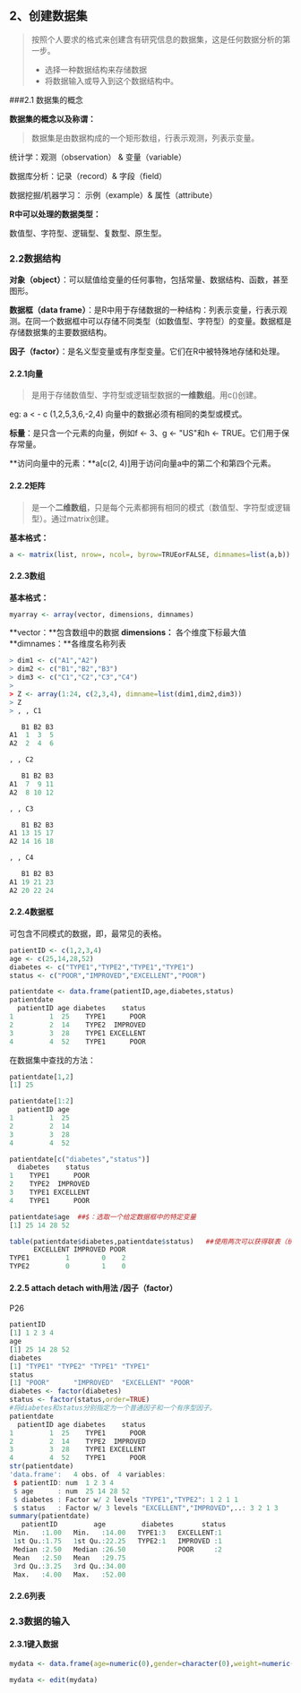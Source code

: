 ## 2、创建数据集

> 按照个人要求的格式来创建含有研究信息的数据集，这是任何数据分析的第一步。
>
> - 选择一种数据结构来存储数据
> - 将数据输入或导入到这个数据结构中。

###2.1 数据集的概念

**数据集的概念以及称谓：**

> 数据集是由数据构成的一个矩形数组，行表示观测，列表示变量。

统计学：观测（observation） &  变量（variable）

数据库分析：记录（record）& 字段（field）

数据挖掘/机器学习： 示例（example）& 属性（attribute）

**R中可以处理的数据类型：**

数值型、字符型、逻辑型、复数型、原生型。

### 2.2数据结构

**对象（object）**：可以赋值给变量的任何事物，包括常量、数据结构、函数，甚至图形。

**数据框（data frame）**：是R中用于存储数据的一种结构：列表示变量，行表示观测。在同一个数据框中可以存储不同类型（如数值型、字符型）的变量。数据框是存储数据集的主要数据结构。

**因子（factor）**：是名义型变量或有序型变量。它们在R中被特殊地存储和处理。

#### 2.2.1向量

> 是用于存储数值型、字符型或逻辑型数据的**一维数组**。用c()创建。

eg: a < - c (1,2,5,3,6,-2,4)  向量中的数据必须有相同的类型或模式。

**标量**：是只含一个元素的向量，例如f <- 3、g <- "US"和h <- TRUE。它们用于保存常量。

**访问向量中的元素：**a[c(2, 4)]用于访问向量a中的第二个和第四个元素。

#### 2.2.2矩阵

> 是一个**二维数组**，只是每个元素都拥有相同的模式（数值型、字符型或逻辑型）。通过matrix创建。

**基本格式：**

```R
a <- matrix(list, nrow=, ncol=, byrow=TRUEorFALSE, dimnames=list(a,b))
```

<!--其中，list可以为已有向量或直接是数组（cells，1：20），nrow为行数，ncol为列数，byrow为按行填充（F）或案列填充（T），dimnames即为行名以及列名的集合。-->

#### 2.2.3数组

**基本格式：**

```R
myarray <- array(vector, dimensions, dimnames)
```

**vector：**包含数组中的数据  **dimensions：** 各个维度下标最大值  **dimnames：**各维度名称列表

```R
> dim1 <- c("A1","A2")
> dim2 <- c("B1","B2","B3")
> dim3 <- c("C1","C2","C3","C4")
>
> Z <- array(1:24, c(2,3,4), dimname=list(dim1,dim2,dim3))
> Z
> , , C1

   B1 B2 B3
A1  1  3  5
A2  2  4  6

, , C2

   B1 B2 B3
A1  7  9 11
A2  8 10 12

, , C3

   B1 B2 B3
A1 13 15 17
A2 14 16 18

, , C4

   B1 B2 B3
A1 19 21 23
A2 20 22 24
```

#### 2.2.4数据框

可包含不同模式的数据，即，最常见的表格。

```R
patientID <- c(1,2,3,4)
age <- c(25,14,28,52)
diabetes <- c("TYPE1","TYPE2","TYPE1","TYPE1")
status <- c("POOR","IMPROVED","EXCELLENT","POOR")

patientdate <- data.frame(patientID,age,diabetes,status)
patientdate
  patientID age diabetes    status
1         1  25    TYPE1      POOR
2         2  14    TYPE2  IMPROVED
3         3  28    TYPE1 EXCELLENT
4         4  52    TYPE1      POOR
```

在数据集中查找的方法：

```R
patientdate[1,2]
[1] 25
```

```R
patientdate[1:2]
  patientID age
1         1  25
2         2  14
3         3  28
4         4  52
```

```R
patientdate[c("diabetes","status")]
  diabetes    status
1    TYPE1      POOR
2    TYPE2  IMPROVED
3    TYPE1 EXCELLENT
4    TYPE1      POOR
```

```R
patientdate$age  ##$：选取一个给定数据框中的特定变量
[1] 25 14 28 52

table(patientdate$diabetes,patientdate$status)   ##使用两次可以获得联表（统计作用）
      EXCELLENT IMPROVED POOR
TYPE1         1        0    2
TYPE2         0        1    0
```

#### 2.2.5 attach detach with用法 /因子（factor）

P26

```R
patientID
[1] 1 2 3 4
age
[1] 25 14 28 52
diabetes
[1] "TYPE1" "TYPE2" "TYPE1" "TYPE1"
status
[1] "POOR"      "IMPROVED"  "EXCELLENT" "POOR"     
diabetes <- factor(diabetes)
status <- factor(status,order=TRUE)
#将diabetes和status分别指定为一个普通因子和一个有序型因子。
patientdate
  patientID age diabetes    status
1         1  25    TYPE1      POOR
2         2  14    TYPE2  IMPROVED
3         3  28    TYPE1 EXCELLENT
4         4  52    TYPE1      POOR
str(patientdate)
'data.frame':   4 obs. of  4 variables:
 $ patientID: num  1 2 3 4
 $ age      : num  25 14 28 52
 $ diabetes : Factor w/ 2 levels "TYPE1","TYPE2": 1 2 1 1
 $ status   : Factor w/ 3 levels "EXCELLENT","IMPROVED",..: 3 2 1 3
summary(patientdate)
   patientID         age         diabetes       status 
 Min.   :1.00   Min.   :14.00   TYPE1:3   EXCELLENT:1  
 1st Qu.:1.75   1st Qu.:22.25   TYPE2:1   IMPROVED :1  
 Median :2.50   Median :26.50             POOR     :2  
 Mean   :2.50   Mean   :29.75                          
 3rd Qu.:3.25   3rd Qu.:34.00                          
 Max.   :4.00   Max.   :52.00 
```



#### 2.2.6列表



### 2.3数据的输入

#### 2.3.1键入数据

```R
mydata <- data.frame(age=numeric(0),gender=character(0),weight=numeric(0))

mydata <- edit(mydata)
```

